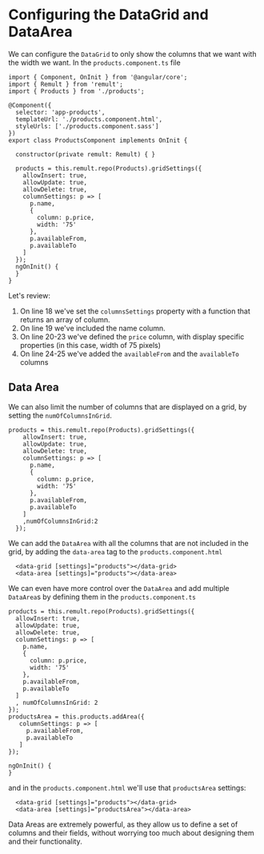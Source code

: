 # Configuring the DataGrid and DataArea
We can configure the `DataGrid` to only show the columns that we want with the width we want. In the `products.component.ts` file
```ts{18-26}
import { Component, OnInit } from '@angular/core';
import { Remult } from 'remult';
import { Products } from './products';

@Component({
  selector: 'app-products',
  templateUrl: './products.component.html',
  styleUrls: ['./products.component.sass']
})
export class ProductsComponent implements OnInit {

  constructor(private remult: Remult) { }

  products = this.remult.repo(Products).gridSettings({
    allowInsert: true,
    allowUpdate: true,
    allowDelete: true,
    columnSettings: p => [
      p.name,
      {
        column: p.price,
        width: '75'
      },
      p.availableFrom,
      p.availableTo
    ]
  });
  ngOnInit() {
  }
}

```
Let's review:
1. On line 18 we've set the `columnsSettings` property with a function that returns an array of column.
2. On line 19 we've included the name column.
3. On line 20-23 we've defined the `price` column, with display specific properties (in this case, width of 75 pixels)
4. On line 24-25 we've added the `availableFrom` and the `availableTo` columns

## Data Area

We can also limit the number of columns that are displayed on a grid, by setting the `numOfColumnsInGrid`.
```ts{14}
products = this.remult.repo(Products).gridSettings({
    allowInsert: true,
    allowUpdate: true,
    allowDelete: true,
    columnSettings: p => [
      p.name,
      {
        column: p.price,
        width: '75'
      },
      p.availableFrom,
      p.availableTo
    ]
    ,numOfColumnsInGrid:2
  });
```


We can add the `DataArea` with all the columns that are not included in the grid, by adding the `data-area` tag to the `products.component.html`

```ts{2}
  <data-grid [settings]="products"></data-grid>
  <data-area [settings]="products"></data-area>
```

We can even have more control over the `DataArea` and add multiple `DataArea`s by defining them in the `products.component.ts`
```ts{16-21}
products = this.remult.repo(Products).gridSettings({
  allowInsert: true,
  allowUpdate: true,
  allowDelete: true,
  columnSettings: p => [
    p.name,
    {
      column: p.price,
      width: '75'
    },
    p.availableFrom,
    p.availableTo
  ]
  , numOfColumnsInGrid: 2
});
productsArea = this.products.addArea({
   columnSettings: p => [
     p.availableFrom,
     p.availableTo
   ]
});

ngOnInit() {
}
```
and in the `products.component.html` we'll use that `productsArea` settings:
```ts{2}
  <data-grid [settings]="products"></data-grid>
  <data-area [settings]="productsArea"></data-area>
```

Data Areas are extremely powerful, as they allow us to define a set of columns and their fields, without worrying too much about designing them and their functionality.